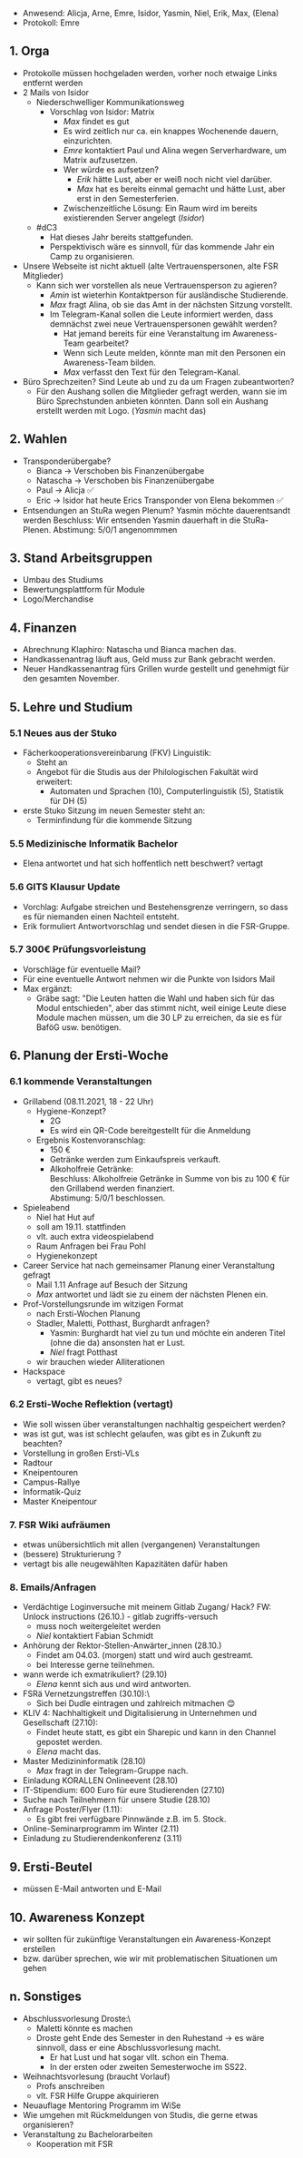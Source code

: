 ---
---

* Anwesend: Alicja, Arne, Emre, Isidor, Yasmin, Niel, Erik, Max, (Elena)
* Protokoll: Emre

## 1. Orga

* Protokolle müssen hochgeladen werden, vorher noch etwaige Links entfernt werden
* 2 Mails von Isidor
  * Niederschwelliger Kommunikationsweg
    * Vorschlag von Isidor: Matrix
      * *Max* findet es gut
      * Es wird zeitlich nur ca. ein knappes Wochenende dauern, einzurichten.
      * *Emre* kontaktiert Paul und Alina wegen Serverhardware, um Matrix aufzusetzen.
      * Wer würde es aufsetzen?
        * *Erik* hätte Lust, aber er weiß noch nicht viel darüber.
        * *Max* hat es bereits einmal gemacht und hätte Lust, aber erst in den Semesterferien.
      * Zwischenzeitliche Lösung: Ein Raum wird im bereits existierenden Server angelegt (*Isidor*)
  * #dC3
    * Hat dieses Jahr bereits stattgefunden.
    * Perspektivisch wäre es sinnvoll, für das kommende Jahr ein Camp zu organisieren.
* Unsere Webseite ist nicht aktuell (alte Vertrauenspersonen, alte FSR Mitglieder) 
  * Kann sich wer vorstellen als neue Vertrauensperson zu agieren?
    * *Amin* ist wieterhin Kontaktperson für ausländische Studierende.
    * *Max* fragt Alina, ob sie das Amt in der nächsten Sitzung vorstellt.
    * Im Telegram-Kanal sollen die Leute informiert werden, dass demnächst zwei neue Vertrauenspersonen gewählt werden?
        * Hat jemand bereits für eine Veranstaltung im Awareness-Team gearbeitet?
        * Wenn sich Leute melden, könnte man mit den Personen ein Awareness-Team bilden.
        * *Max* verfasst den Text für den Telegram-Kanal.
* Büro Sprechzeiten? Sind Leute ab und zu da um Fragen zubeantworten?
  * Für den Aushang sollen die Mitglieder gefragt werden, wann sie im Büro Sprechstunden anbieten könnten. Dann soll ein Aushang erstellt werden mit Logo. (*Yasmin* macht das)

## 2. Wahlen
* Transponderübergabe?
  * Bianca -> Verschoben bis Finanzenübergabe
  * Natascha -> Verschoben bis Finanzenübergabe
  * Paul -> Alicja ✅
  * Eric -> Isidor hat heute Erics Transponder von Elena bekommen ✅
* Entsendungen an StuRa wegen Plenum?
    Yasmin möchte dauerentsandt werden
    Beschluss: Wir entsenden Yasmin dauerhaft in die StuRa-Plenen.
    Abstimung: 5/0/1 angenommmen

## 3. Stand Arbeitsgruppen
* Umbau des Studiums
* Bewertungsplattform für Module
* Logo/Merchandise

## 4. Finanzen
* Abrechnung Klaphiro:
    Natascha und Bianca machen das.
* Handkassenantrag läuft aus, Geld muss zur Bank gebracht werden.
* Neuer Handkassenantrag fürs Grillen wurde gestellt und genehmigt für den gesamten November.

## 5. Lehre und Studium

### 5.1 Neues aus der Stuko
* Fächerkooperationsvereinbarung (FKV) Linguistik:
    * Steht an
    * Angebot für die Studis aus der Philologischen Fakultät wird erweitert: 
        * Automaten und Sprachen (10), Computerlinguistik (5), Statistik für DH (5)
* erste Stuko Sitzung im neuen Semester steht an:
    * Terminfindung für die kommende Sitzung

### 5.5 Medizinische Informatik Bachelor
* Elena antwortet und hat sich hoffentlich nett beschwert? vertagt

### 5.6 GITS Klausur Update
* Vorchlag: Aufgabe streichen und Bestehensgrenze verringern, so dass es für niemanden einen Nachteil entsteht.
* Erik formuliert Antwortvorschlag und sendet diesen in die FSR-Gruppe.

### 5.7 300€ Prüfungsvorleistung
  * Vorschläge für eventuelle Mail?
  * Für eine eventuelle Antwort nehmen wir die Punkte von Isidors Mail
  * Max ergänzt:
    * Gräbe sagt: "Die Leuten hatten die Wahl und haben sich für das Modul entschieden", aber das stimmt nicht, weil einige Leute diese Module machen müssen, um die 30 LP zu erreichen, da sie es für BaföG usw. benötigen.

## 6. Planung der Ersti-Woche

### 6.1 kommende Veranstaltungen
* Grillabend (08.11.2021, 18 - 22 Uhr)
  * Hygiene-Konzept?  
    * 2G
    * Es wird ein QR-Code bereitgestellt für die Anmeldung
  * Ergebnis Kostenvoranschlag: 
    * 150 €
    * Getränke werden zum Einkaufspreis verkauft.
    * Alkoholfreie Getränke:\
        Beschluss: Alkoholfreie Getränke in Summe von bis zu 100 € für den Grillabend werden finanziert.\
        Abstimung: 5/0/1 beschlossen.
* Spieleabend
  * Niel hat Hut auf
  * soll am 19.11. stattfinden
  * vlt. auch extra videospielabend
  * Raum Anfragen bei Frau Pohl
  * Hygienekonzept
* Career Service hat nach gemeinsamer Planung einer Veranstaltung gefragt
  * Mail 1.11 Anfrage auf Besuch der Sitzung
  * *Max* antwortet und lädt sie zu einem der nächsten Plenen ein.
* Prof-Vorstellungsrunde im witzigen Format
  * nach Ersti-Wochen Planung
  * Stadler, Maletti, Potthast, Burghardt anfragen?
    * Yasmin: Burghardt hat viel zu tun und möchte ein anderen Titel (ohne die da) ansonsten hat er Lust.
    * *Niel* fragt Potthast
  * wir brauchen wieder Alliterationen
* Hackspace
  * vertagt, gibt es neues?


### 6.2 Ersti-Woche Reflektion (vertagt)
* Wie soll wissen über veranstaltungen nachhaltig gespeichert werden? 
* was ist gut, was ist schlecht gelaufen, was gibt es in Zukunft zu beachten? 
* Vorstellung in großen Ersti-VLs
* Radtour
* Kneipentouren
* Campus-Rallye
* Informatik-Quiz
* Master Kneipentour

### 7. FSR Wiki aufräumen
* etwas unübersichtlich mit allen (vergangenen) Veranstaltungen
* (bessere) Strukturierung ? 
* vertagt bis alle neugewählten Kapazitäten dafür haben

### 8. Emails/Anfragen
* Verdächtige Loginversuche mit meinem Gitlab Zugang/ Hack? FW: Unlock 
instructions (26.10.) - gitlab zugriffs-versuch
  * muss noch weitergeleitet werden
  * *Niel* kontaktiert Fabian Schmidt
* Anhörung der Rektor-Stellen-Anwärter_innen (28.10.)
  * Findet am 04.03. (morgen) statt und wird auch gestreamt.
  * bei Interesse gerne teilnehmen.
* wann werde ich exmatrikuliert? (29.10)
  * *Elena* kennt sich aus und wird antworten.
* FSRä Vernetzungstreffen (30.10):\
  * Sich bei Dudle eintragen und zahlreich mitmachen 😊
* KLIV 4: Nachhaltigkeit und Digitalisierung in Unternehmen und Gesellschaft (27.10):
  * Findet heute statt, es gibt ein Sharepic und kann in den Channel gepostet werden.
  * *Elena* macht das.
* Master Medizininformatik (28.10)
  * *Max* fragt in der Telegram-Gruppe nach.
* Einladung KORALLEN Onlineevent (28.10)
* IT-Stipendium: 600 Euro für eure Studierenden (27.10)
* Suche nach Teilnehmern für unsere Studie (28.10)
* Anfrage Poster/Flyer (1.11):
  * Es gibt frei verfügbare Pinnwände z.B. im 5. Stock.
* Online-Seminarprogramm im Winter (2.11)
* Einladung zu Studierendenkonferenz (3.11)

## 9. Ersti-Beutel
* müssen E-Mail antworten und E-Mail

## 10. Awareness Konzept
* wir sollten für zukünftige Veranstaltungen ein Awareness-Konzept erstellen
* bzw. darüber sprechen, wie wir mit problematischen Situationen um gehen

## n. Sonstiges
* Abschlussvorlesung Droste:\
  * Maletti könnte es machen
  * Droste geht Ende des Semester in den Ruhestand -> es wäre sinnvoll, dass er eine Abschlussvorlesung macht.
    * Er hat Lust und hat sogar vllt. schon ein Thema.
    * In der ersten oder zweiten Semesterwoche im SS22.
* Weihnachtsvorlesung (braucht Vorlauf)
  * Profs anschreiben
  * vlt. FSR Hilfe Gruppe akquirieren
* Neuauflage Mentoring Programm im WiSe
* Wie umgehen mit Rückmeldungen von Studis, die gerne etwas organisieren?
* Veranstaltung zu Bachelorarbeiten
  * Kooperation mit FSR 
